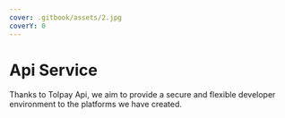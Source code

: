 ```yaml
---
cover: .gitbook/assets/2.jpg
coverY: 0
---
```


# Api Service

Thanks to Tolpay Api, we aim to provide a secure and flexible developer environment to the platforms we have created.

